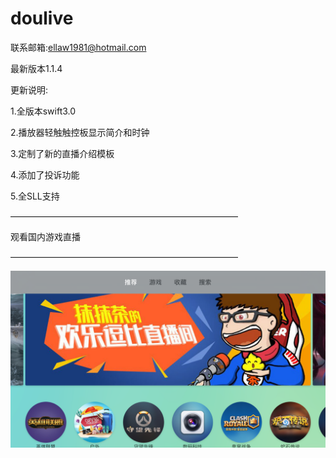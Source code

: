 # doulive


联系邮箱:ellaw1981@hotmail.com

最新版本1.1.4

更新说明:

1.全版本swift3.0

2.播放器轻触触控板显示简介和时钟

3.定制了新的直播介绍模板

4.添加了投诉功能

5.全SLL支持

——————————————————————————

观看国内游戏直播 

——————————————————————————

![image](https://github.com/asdsjw/doulive/blob/master/Screen%20Shot%202017-03-11%20at%20上午11.14.47.png?raw=true)
